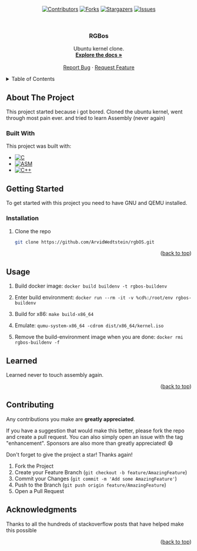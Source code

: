 <a name="readme-top"></a>


<!-- PROJECT SHIELDS -->

<div align="center">

[![Contributors][contributors-shield]][contributors-url]
[![Forks][forks-shield]][forks-url]
[![Stargazers][stars-shield]][stars-url]
[![Issues][issues-shield]][issues-url]

</div>


<!-- PROJECT LOGO -->
<br />
<div align="center">
  <!--<a href="https://github.com/ArvidWedtstein/rgbOS">
    <img src="static/images/ArvidLogo.png" alt="Logo" width="80" height="80">
  </a>-->

  <h3 align="center">RGBos</h3>

  <p align="center">
    Ubuntu kernel clone.
    <br />
    <a href="https://github.com/ArvidWedtstein/rgbOS"><strong>Explore the docs »</strong></a>
    <br />
    <br />
    <a href="https://github.com/ArvidWedtstein/rgbOS/issues">Report Bug</a>
    ·
    <a href="https://github.com/ArvidWedtstein/rgbOS/issues">Request Feature</a>
  </p>
</div>



<!-- TABLE OF CONTENTS -->
<details>
  <summary>Table of Contents</summary>
  <ol>
    <li>
      <a href="#about-the-project">About The Project</a>
      <ul>
        <li><a href="#built-with">Built With</a></li>
      </ul>
    </li>
    <li>
      <a href="#getting-started">Getting Started</a>
      <ul>
        <li><a href="#installation">Installation</a></li>
      </ul>
    </li>
    <li><a href="#usage">Usage</a></li>
    <li><a href="#learned">What i learned</a></li>
    <li><a href="#contributing">Contributing</a></li>
    <li><a href="#license">License</a></li>
    <li><a href="#contact">Contact</a></li>
    <li><a href="#acknowledgments">Acknowledgments</a></li>
  </ol>
</details>



<!-- ABOUT THE PROJECT -->
## About The Project



This project started because i got bored.
Cloned the ubuntu kernel, 
went through most pain ever. and tried to learn Assembly (never again)

### Built With

This project was built with:

* [![C][C]][C-url]
* [![ASM][ASM]][asm-url]
* [![C++][C++]][c++-url]



<!-- GETTING STARTED -->
## Getting Started

To get started with this project you need to have GNU and QEMU installed. 


### Installation

1. Clone the repo
   ```sh
   git clone https://github.com/ArvidWedtstein/rgbOS.git
   ```

<p align="right">(<a href="#readme-top">back to top</a>)</p>



<!-- USAGE EXAMPLES -->
## Usage

1. Build docker image: ```docker build buildenv -t rgbos-buildenv```

2. Enter build environment: ```docker run --rm -it -v %cd%:/root/env rgbos-buildenv```

3. Build for x86: ```make build-x86_64```

4. Emulate: ```qumu-system-x86_64 -cdrom dist/x86_64/kernel.iso```

5. Remove the build-environment image when you are done: ```docker rmi rgbos-buildenv -f```

<!-- What i learned -->
## Learned

Learned never to touch assembly again.

<p align="right">(<a href="#readme-top">back to top</a>)</p>



<!-- CONTRIBUTING -->
## Contributing

Any contributions you make are **greatly appreciated**.

If you have a suggestion that would make this better, please fork the repo and create a pull request. You can also simply open an issue with the tag "enhancement".
Sponsors are also more than greatly appreciated! :smile:

Don't forget to give the project a star! Thanks again!

1. Fork the Project
2. Create your Feature Branch (`git checkout -b feature/AmazingFeature`)
3. Commit your Changes (`git commit -m 'Add some AmazingFeature'`)
4. Push to the Branch (`git push origin feature/AmazingFeature`)
5. Open a Pull Request


<!-- ACKNOWLEDGMENTS -->
## Acknowledgments

Thanks to all the hundreds of stackoverflow posts that have helped make this possible


<p align="right">(<a href="#readme-top">back to top</a>)</p>



<!-- MARKDOWN LINKS & IMAGES -->
<!-- https://www.markdownguide.org/basic-syntax/#reference-style-links -->
[contributors-shield]: https://img.shields.io/github/contributors/ArvidWedtstein/rgbOS.svg?style=for-the-badge
[contributors-url]: https://github.com/ArvidWedtstein/rgbOS/graphs/contributors
[forks-shield]: https://img.shields.io/github/forks/ArvidWedtstein/rgbOS.svg?style=for-the-badge
[forks-url]: https://github.com/ArvidWedtstein/rgbOS/network/members
[stars-shield]: https://img.shields.io/github/stars/ArvidWedtstein/rgbOS.svg?style=for-the-badge
[stars-url]: https://github.com/ArvidWedtstein/rgbOS/stargazers
[issues-shield]: https://img.shields.io/github/issues/ArvidWedtstein/rgbOS.svg?style=for-the-badge
[issues-url]: https://github.com/ArvidWedtstein/rgbOS/issues

[C]: https://img.shields.io/badge/C-35495E?style=for-the-badge&logo=C&logoColor=FFFFFF
[C-url]: https://www.learn-c.org/
[ASM]: https://img.shields.io/badge/ASSEMBLY-35495E?style=for-the-badge&logo=assembly&logoColor=FFFFFF
[ASM-url]: https://www.ibm.com/docs/en/zos/2.1.0?topic=introduction-assembler-language
[C++]: https://img.shields.io/badge/C++-35495E?style=for-the-badge&logo=cplusplus&logoColor=FFFFFF
[C++-url]: https://cplusplus.com/
